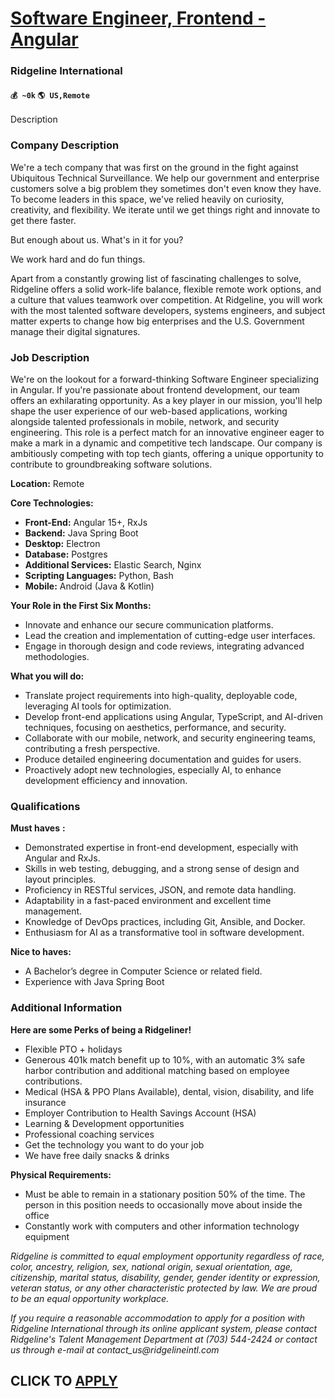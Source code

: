 # [Software Engineer, Frontend - Angular](https://www.remotewlb.com/apply/software-engineer-frontend-angular-50211)  
### Ridgeline International  
#### `💰 ~0k` `🌎 US,Remote`  

Description

### Company Description

We're a tech company that was first on the ground in the fight against Ubiquitous Technical Surveillance. We help our government and enterprise customers solve a big problem they sometimes don't even know they have. To become leaders in this space, we've relied heavily on curiosity, creativity, and flexibility. We iterate until we get things right and innovate to get there faster.

But enough about us. What's in it for you?

We work hard and do fun things.

Apart from a constantly growing list of fascinating challenges to solve, Ridgeline offers a solid work-life balance, flexible remote work options, and a culture that values teamwork over competition. At Ridgeline, you will work with the most talented software developers, systems engineers, and subject matter experts to change how big enterprises and the U.S. Government manage their digital signatures.

### Job Description

We're on the lookout for a forward-thinking Software Engineer specializing in Angular. If you're passionate about frontend development, our team offers an exhilarating opportunity. As a key player in our mission, you'll help shape the user experience of our web-based applications, working alongside talented professionals in mobile, network, and security engineering. This role is a perfect match for an innovative engineer eager to make a mark in a dynamic and competitive tech landscape. Our company is ambitiously competing with top tech giants, offering a unique opportunity to contribute to groundbreaking software solutions.

 **Location:** Remote

**Core Technologies:**

  *  **Front-End:** Angular 15+, RxJs
  *  **Backend:** Java Spring Boot
  *  **Desktop:** Electron
  *  **Database:** Postgres
  *  **Additional Services:** Elastic Search, Nginx
  *  **Scripting Languages:** Python, Bash
  *  **Mobile:** Android (Java & Kotlin)

 **Your Role in the First Six Months:**

  * Innovate and enhance our secure communication platforms.
  * Lead the creation and implementation of cutting-edge user interfaces.
  * Engage in thorough design and code reviews, integrating advanced methodologies.

 **What you will do:**

  * Translate project requirements into high-quality, deployable code, leveraging AI tools for optimization.
  * Develop front-end applications using Angular, TypeScript, and AI-driven techniques, focusing on aesthetics, performance, and security.
  * Collaborate with our mobile, network, and security engineering teams, contributing a fresh perspective.
  * Produce detailed engineering documentation and guides for users.
  * Proactively adopt new technologies, especially AI, to enhance development efficiency and innovation.

### Qualifications

 **Must haves** **:**

  * Demonstrated expertise in front-end development, especially with Angular and RxJs.
  * Skills in web testing, debugging, and a strong sense of design and layout principles.
  * Proficiency in RESTful services, JSON, and remote data handling.
  * Adaptability in a fast-paced environment and excellent time management.
  * Knowledge of DevOps practices, including Git, Ansible, and Docker.
  * Enthusiasm for AI as a transformative tool in software development.

 **Nice to haves:**

  * A Bachelor’s degree in Computer Science or related field.
  * Experience with Java Spring Boot

### Additional Information

 **Here are some Perks of being a Ridgeliner!**

  * Flexible PTO + holidays
  * Generous 401k match benefit up to 10%, with an automatic 3% safe harbor contribution and additional matching based on employee contributions.
  * Medical (HSA & PPO Plans Available), dental, vision, disability, and life insurance
  * Employer Contribution to Health Savings Account (HSA)
  * Learning & Development opportunities
  * Professional coaching services
  * Get the technology you want to do your job
  * We have free daily snacks & drinks

 **Physical Requirements:**

  * Must be able to remain in a stationary position 50% of the time. The person in this position needs to occasionally move about inside the office 
  * Constantly work with computers and other information technology equipment

 _Ridgeline is committed to equal employment opportunity regardless of race, color, ancestry, religion, sex, national origin, sexual orientation, age, citizenship, marital status, disability, gender, gender identity or expression, veteran status, or any other characteristic protected by law. We are proud to be an equal opportunity workplace._

 _If you require a reasonable accommodation to apply for a position with Ridgeline International through its online applicant system, please contact Ridgeline's Talent Management Department at (703) 544-2424 or contact us through e-mail at contact_us@ridgelineintl.com_

  
## CLICK TO [APPLY](https://www.remotewlb.com/apply/software-engineer-frontend-angular-50211)

